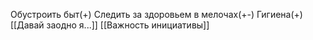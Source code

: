 

Обустроить быт(+)
Следить за здоровьем в мелочах(+-)
Гигиена(+)
 [[Давай заодно я...]]
 [[Важность инициативы]]